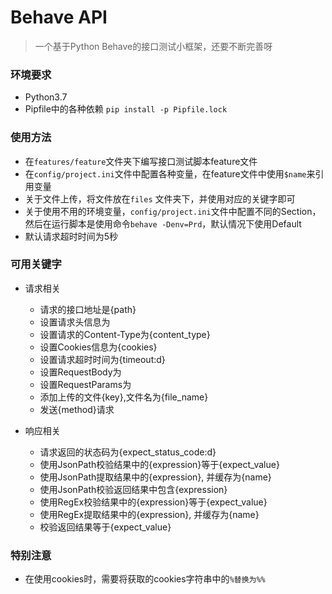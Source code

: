 # Behave API
> 一个基于Python Behave的接口测试小框架，还要不断完善呀


### 环境要求
   
   * Python3.7
   * Pipfile中的各种依赖 ```pip install -p Pipfile.lock```
   
### 使用方法

   * 在```features/feature```文件夹下编写接口测试脚本feature文件 
   * 在```config/project.ini```文件中配置各种变量，在feature文件中使用```$name```来引用变量
   * 关于文件上传，将文件放在```files``` 文件夹下，并使用对应的关键字即可
   * 关于使用不用的环境变量，```config/project.ini```文件中配置不同的Section，然后在运行脚本是使用命令```behave -Denv=Prd```，默认情况下使用Default
   * 默认请求超时时间为5秒
   
### 可用关键字
    
   * 请求相关
     * 请求的接口地址是{path}
     * 设置请求头信息为
     * 设置请求的Content-Type为{content_type}
     * 设置Cookies信息为{cookies}
     * 设置请求超时时间为{timeout:d}
     * 设置RequestBody为
     * 设置RequestParams为
     * 添加上传的文件{key},文件名为{file_name}
     * 发送{method}请求
   
   * 响应相关
     * 请求返回的状态码为{expect_status_code:d}
     * 使用JsonPath校验结果中的{expression}等于{expect_value}
     * 使用JsonPath提取结果中的{expression}, 并缓存为{name}
     * 使用JsonPath校验返回结果中包含{expression}
     * 使用RegEx校验结果中的{expression}等于{expect_value}
     * 使用RegEx提取结果中的{expression}, 并缓存为{name}
     * 校验返回结果等于{expect_value}
   
### 特别注意

   * 在使用cookies时，需要将获取的cookies字符串中的```%替换为%%```


